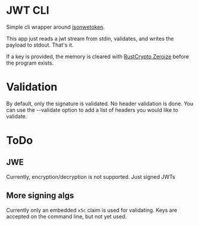 # JWT CLI
Simple cli wrapper around [jsonwetoken](https://docs.rs/jsonwebtoken).

This app just reads a jwt stream from stdin, validates, and writes the 
payload to stdout.  That's it.

If a key is provided, the memory is cleared with [RustCrypto Zeroize](https::/docs.rs/zeroize)  before the program exists.

# Validation
By default, only the signature is validated.  No header validation is done. 
You can use the --validate option to add a list of headers you would like to validate.

# ToDo

## JWE
Currently, encryption/decryption is not supported.  Just signed JWTs

## More signing algs
Currently only an embedded `x5c` claim is used for validating.  Keys are accepted on the command line, but not yet used.
